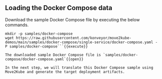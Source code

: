 ## Loading the Docker Compose data

Download the sample Docker Compose file by executing the below commands.
```
mkdir -p samples/docker-compose
wget https://raw.githubusercontent.com/konveyor/move2kube-demos/main/samples/docker-compose/single-service/docker-compose.yaml -P samples/docker-compose```{{execute}}

The downloaded sample Docker Compose file is `samples/docker-compose/docker-compose.yaml`{{open}}

In the next step, we will translate this Docker Compose sample using Move2Kube and generate the target deployment artifacts.
